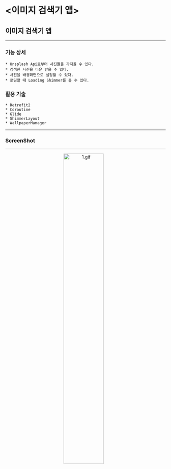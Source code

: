 # <이미지 검색기 앱>
  
## 이미지 검색기 앱

-----

### 기능 상세
    * Unsplash Api로부터 사진들을 가져올 수 있다.
    * 검색한 사진을 다운 받을 수 있다.
    * 사진을 배경화면으로 설정할 수 있다.
    * 로딩할 때 Loading Shimmer를 볼 수 있다.

### 활용 기술
    * Retrofit2
    * Coroutine
    * Glide
    * ShimmerLayout
    * WallpaperManager
  ---
  
### ScreenShot
---

<p align="center">
  <img src="../images/ImageSearchApp_demo.gif" width="50%" alt="1.gif">&nbsp;&nbsp;&nbsp;
</p>
